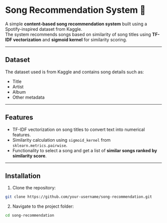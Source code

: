 
# Song Recommendation System 🎵

A simple **content-based song recommendation system** built using a Spotify-inspired dataset from Kaggle.  
The system recommends songs based on similarity of song titles using **TF-IDF vectorization** and **sigmoid kernel** for similarity scoring.

---

## Dataset

The dataset used is from Kaggle and contains song details such as:
- Title
- Artist
- Album
- Other metadata



---

## Features

- TF-IDF vectorization on song titles to convert text into numerical features.
- Similarity calculation using `sigmoid_kernel` from `sklearn.metrics.pairwise`.
- Functionality to select a song and get a list of **similar songs ranked by similarity score**.

---

## Installation

1. Clone the repository:
```bash
git clone https://github.com/your-username/song-recommendation.git
```

2. Navigate to the project folder:
```bash
cd song-recommendation
```

